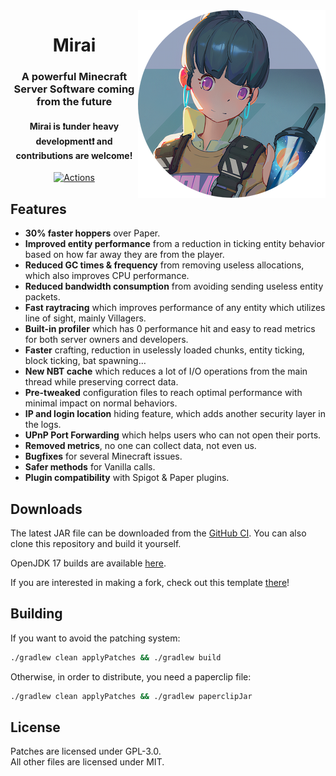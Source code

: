 <img src="logo.webp" alt="Mirai Face" align="right">
<div align="center">
  <h1>Mirai</h1>
  <h3>A powerful Minecraft Server Software coming from the future</h3>
  <h4>Mirai is ❗under heavy development❗ and contributions are welcome!</h4>

[![Actions](https://img.shields.io/github/workflow/status/etil2jz/Mirai/Build)](https://github.com/etil2jz/Mirai/actions)
</div>

## Features

- **30% faster hoppers** over Paper.
- **Improved entity performance** from a reduction in ticking entity behavior based on how far away they are from the player.
- **Reduced GC times & frequency** from removing useless allocations, which also improves CPU performance.
- **Reduced bandwidth consumption** from avoiding sending useless entity packets.
- **Fast raytracing** which improves performance of any entity which utilizes line of sight, mainly Villagers.
- **Built-in profiler** which has 0 performance hit and easy to read metrics for both server owners and developers.
- **Faster** crafting, reduction in uselessly loaded chunks, entity ticking, block ticking, bat spawning…
- **New NBT cache** which reduces a lot of I/O operations from the main thread while preserving correct data.
- **Pre-tweaked** configuration files to reach optimal performance with minimal impact on normal behaviors.
- **IP and login location** hiding feature, which adds another security layer in the logs.
- **UPnP Port Forwarding** which helps users who can not open their ports.
- **Removed metrics**, no one can collect data, not even us.
- **Bugfixes** for several Minecraft issues.
- **Safer methods** for Vanilla calls.
- **Plugin compatibility** with Spigot & Paper plugins.

## Downloads
The latest JAR file can be downloaded from the [GitHub CI](https://github.com/etil2jz/Mirai/raw/jdk-16/1.17/Mirai-1.17.1-R0.1-SNAPSHOT.jar). You can also clone this repository and build it yourself.

OpenJDK 17 builds are available [here](https://github.com/etil2jz/Mirai/raw/jdk-17/1.17/Mirai-1.17.1-R0.1-SNAPSHOT.jar).

If you are interested in making a fork, check out this template [there](https://github.com/PaperMC/paperweight-examples)!

## Building

If you want to avoid the patching system:

```bash
./gradlew clean applyPatches && ./gradlew build
```

Otherwise, in order to distribute, you need a paperclip file:

```bash
./gradlew clean applyPatches && ./gradlew paperclipJar
```

## License
Patches are licensed under GPL-3.0.  
All other files are licensed under MIT.
